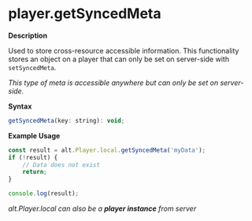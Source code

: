 # player.getSyncedMeta

**Description**

Used to store cross-resource accessible information. This functionality stores an object on a player that can only be set on server-side with `setSyncedMeta`.

_This type of meta is accessible anywhere but can only be set on server-side._

**Syntax**

```js
getSyncedMeta(key: string): void;
```

**Example Usage**

```js
const result = alt.Player.local.getSyncedMeta('myData');
if (!result) {
    // Data does not exist
    return;
}

console.log(result);
```

_alt.Player.local can also be a **player instance** from server_
